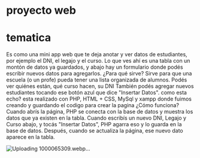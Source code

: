 # proyecto web
 # tematica
 Es como una mini app web que te deja anotar y ver datos de estudiantes, por ejemplo el DNI, el legajo y el curso. Lo que ves ahí es una tabla con un montón de datos ya guardados, y abajo hay un formulario donde podés escribir nuevos datos para agregarlos.
¿Para qué sirve? Sirve para que una escuela (o un profe) pueda tener una lista organizada de alumnos. Podés ver quiénes están, qué curso hacen, su DNI También podés agregar nuevos estudiantes tocando ese botón azul que dice "Insertar Datos".
como esta echo? esta realizado con PHP, HTML + CSS, MySql y xampp donde fuimos creando y guardando el codigo para crear la pagina
¿Cómo funciona?
Cuando abrís la página, PHP se conecta con la base de datos y muestra los datos que ya existen en la tabla.
Cuando escribís un nuevo DNI, Legajo y Curso abajo, y tocás "Insertar Datos", PHP agarra eso y lo guarda en la base de datos.
Después, cuando se actualiza la página, ese nuevo dato aparece en la tabla.

![Uploading 1000065309.webp…]()
